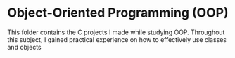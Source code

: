 # Object-Oriented Programming (OOP)
This folder contains the C projects I made while studying OOP. Throughout this subject, I gained practical experience on how to effectively use classes and objects